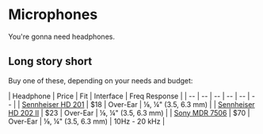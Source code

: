 Microphones
=======

You're gonna need headphones.

## Long story short

Buy one of these, depending on your needs and budget:

| Headphone            | Price | Fit      | Interface | Freq Response |
| --                   | --    | --       | -- | -- | -- |
| [Sennheiser HD 201](http://www.amazon.com/dp/B0007XJSQC)    | $18   | Over-Ear | ⅛, ¼" (3.5, 6.3 mm) |
| [Sennheiser HD 202 II](http://www.amazon.com/dp/B003LPTAYI/) | $23   | Over-Ear | ⅛, ¼" (3.5, 6.3 mm) |
| [Sony MDR 7506](http://www.amazon.com/dp/B000AJIF4E)        | $70   | Over-Ear | ⅛, ¼" (3.5, 6.3 mm) | 10Hz - 20 kHz |